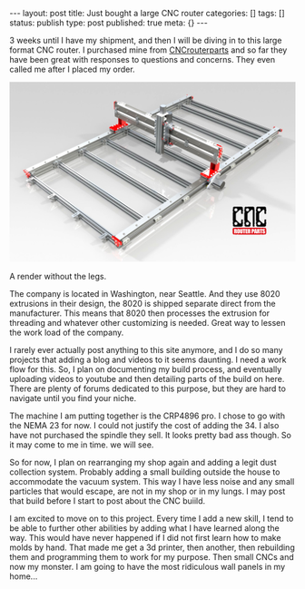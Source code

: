 \--- layout: post title: Just bought a large CNC router categories: [] tags:
[] status: publish type: post published: true meta: {} \---

3 weeks until I have my shipment, and then I will be diving in to this large
format CNC router. I purchased mine from
[CNCrouterparts](http://www.cncrouterparts.com) and so far they have been
great with responses to questions and concerns. They even called me after I
placed my order.

![A render without the legs.](/img/CNCBED)

A render without the legs.

The company is located in Washington, near Seattle. And they use 8020
extrusions in their design, the 8020 is shipped separate direct from the
manufacturer. This means that 8020 then processes the extrusion for threading
and whatever other customizing is needed. Great way to lessen the work load of
the company.

I rarely ever actually post anything to this site anymore, and I do so many
projects that adding a blog and videos to it seems daunting. I need a work
flow for this. So, I plan on documenting my build process, and eventually
uploading videos to youtube and then detailing parts of the build on here.
There are plenty of forums dedicated to this purpose, but they are hard to
navigate until you find your niche.

The machine I am putting together is the CRP4896 pro. I chose to go with the
NEMA 23 for now. I could not justify the cost of adding the 34. I also have
not purchased the spindle they sell. It looks pretty bad ass though. So it may
come to me in time. we will see.

So for now, I plan on rearranging my shop again and adding a legit dust
collection system. Probably adding a small building outside the house to
accommodate the vacuum system. This way I have less noise and any small
particles that would escape, are not in my shop or in my lungs. I may post
that build before I start to post about the CNC buiild.

I am excited to move on to this project. Every time I add a new skill, I tend
to be able to further other abilities by adding what I have learned along the
way. This would have never happened if I did not first learn how to make molds
by hand. That made me get a 3d printer, then another, then rebuilding them and
programming them to work for my purpose. Then small CNCs and now my monster. I
am going to have the most ridiculous wall panels in my home...

